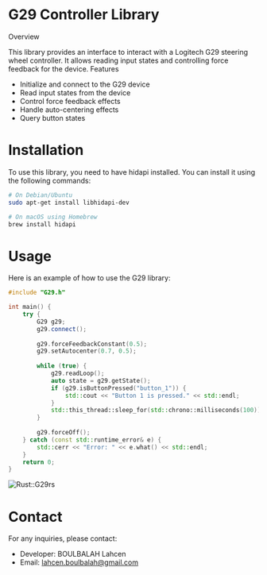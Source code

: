 # G29 Controller Library
Overview

This library provides an interface to interact with a Logitech G29 steering wheel controller. It allows reading input states and controlling force feedback for the device.
Features

- Initialize and connect to the G29 device
- Read input states from the device
- Control force feedback effects
- Handle auto-centering effects
- Query button states

# Installation

To use this library, you need to have hidapi installed. You can install it using the following commands:
``` bash
# On Debian/Ubuntu
sudo apt-get install libhidapi-dev

# On macOS using Homebrew
brew install hidapi

```
# Usage

Here is an example of how to use the G29 library:

``` cpp
#include "G29.h"

int main() {
    try {
        G29 g29;
        g29.connect();
        
        g29.forceFeedbackConstant(0.5);
        g29.setAutocenter(0.7, 0.5);
        
        while (true) {
            g29.readLoop();
            auto state = g29.getState();
            if (g29.isButtonPressed("button_1")) {
                std::cout << "Button 1 is pressed." << std::endl;
            }
            std::this_thread::sleep_for(std::chrono::milliseconds(100));
        }
        
        g29.forceOff();
    } catch (const std::runtime_error& e) {
        std::cerr << "Error: " << e.what() << std::endl;
    }
    return 0;
}


```

![Rust::G29rs](https://github.com/misarb/g29rs)

# Contact

For any inquiries, please contact:

  - Developer: BOULBALAH Lahcen
  - Email: lahcen.boulbalah@gmail.com

